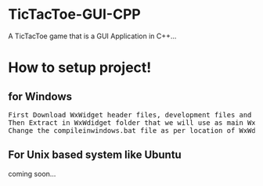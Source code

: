 # TicTacToe-GUI-CPP
<p>A TicTacToe game that is a GUI Application in C++...</p>

# How to setup project!
## for Windows 

<pre>
First Download WxWidget header files, development files and Release DLLs from link https://www.wxwidgets.org/downloads/
Then Extract in WxWdidget folder that we will use as main WxWdidget build folder.
Change the compileinwindows.bat file as per location of WxWdidget folder and Hurry! double click on compileinwindows.bat file to compile using g++ compiler.
</pre>

## For Unix based system like Ubuntu 

coming soon...



